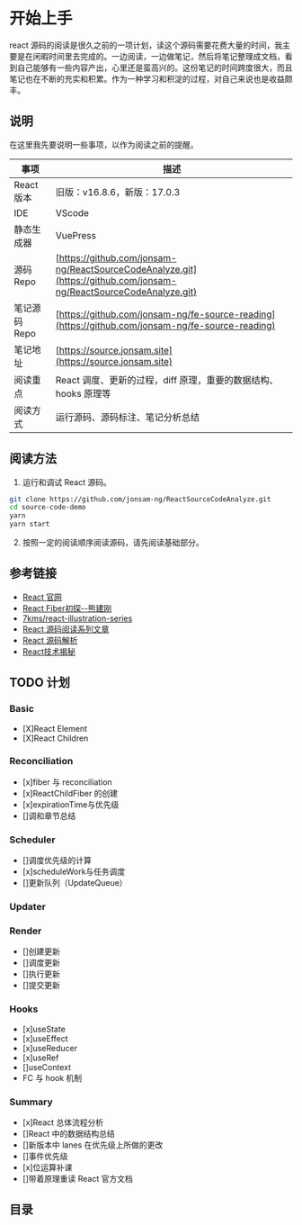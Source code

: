 # 开始上手

<TimeToRead />

react 源码的阅读是很久之前的一项计划，读这个源码需要花费大量的时间，我主要是在闲暇时间里去完成的。一边阅读，一边做笔记，然后将笔记整理成文档，看到自己能够有一些内容产出，心里还是蛮高兴的。这份笔记的时间跨度很大，而且笔记也在不断的充实和积累。作为一种学习和积淀的过程，对自己来说也是收益颇丰。

## 说明

在这里我先要说明一些事项，以作为阅读之前的提醒。

| 事项          | 描述                                                                                                               |
| ------------- | ------------------------------------------------------------------------------------------------------------------ |
| React 版本    | 旧版：v16.8.6，新版：17.0.3                                                                                        |
| IDE           | VScode                                                                                                             |
| 静态生成器    | VuePress                                                                                                           |
| 源码 Repo     | [https://github.com/jonsam-ng/ReactSourceCodeAnalyze.git](https://github.com/jonsam-ng/ReactSourceCodeAnalyze.git) |
| 笔记源码 Repo | [https://github.com/jonsam-ng/fe-source-reading](https://github.com/jonsam-ng/fe-source-reading)                   |
| 笔记地址      | [https://source.jonsam.site](https://source.jonsam.site)                                                           |
| 阅读重点      | React 调度、更新的过程，diff 原理，重要的数据结构、hooks 原理等                                                    |
| 阅读方式      | 运行源码、源码标注、笔记分析总结                                                                                   |

## 阅读方法

1. 运行和调试 React 源码。

```bash
git clone https://github.com/jonsam-ng/ReactSourceCodeAnalyze.git 
cd source-code-demo
yarn 
yarn start
```

2. 按照一定的阅读顺序阅读源码，请先阅读基础部分。

## 参考链接

- [React 官网](https://reactjs.org/docs/getting-started.html)
- [React Fiber初探--熊建刚](https://my.oschina.net/u/3451529/blog/1583894?spm=a2c6h.12873639.0.0.1360375buUhrfF)
- [7kms/react-illustration-series](https://github.com/7kms/react-illustration-series)
- [React 源码阅读系列文章](https://www.zhihu.com/column/c_1203007131219533824)
- [React 源码解析](https://react.jokcy.me/)
- [React技术揭秘](https://react.iamkasong.com/)

## TODO 计划

### Basic

- [X]React Element
- [X]React Children

### Reconciliation

- [x]fiber 与 reconciliation
- [x]ReactChildFiber 的创建
- [x]expirationTime与优先级
- []调和章节总结

### Scheduler

- []调度优先级的计算
- [x]scheduleWork与任务调度
- []更新队列（UpdateQueue）

### Updater

### Render

- []创建更新
- []调度更新
- []执行更新
- []提交更新

### Hooks

- [x]useState
- [x]useEffect
- [x]useReducer
- [x]useRef
- []useContext
- FC 与 hook 机制

### Summary

- [x]React 总体流程分析
- []React 中的数据结构总结
- []新版本中 lanes 在优先级上所做的更改
- []事件优先级
- [x]位运算补课
- []带着原理重读 React 官方文档
  
## 目录

<GlobalTableOfContents />
